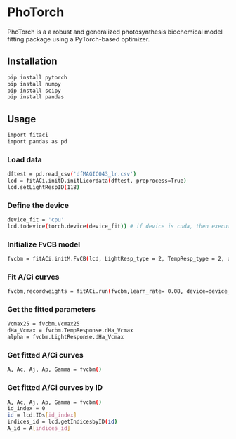 # PhoTorch

PhoTorch is a a robust and generalized photosynthesis biochemical model fitting package using a PyTorch-based optimizer.

## Installation
```bash
pip install pytorch
pip install numpy
pip install scipy
pip install pandas
```
## Usage
```bash
import fitaci
import pandas as pd
```
### Load data
```bash
dftest = pd.read_csv('dfMAGIC043_lr.csv')
lcd = fitACi.initD.initLicordata(dftest, preprocess=True)
lcd.setLightRespID(118)
```
### Define the device
```bash
device_fit = 'cpu'
lcd.todevice(torch.device(device_fit)) # if device is cuda, then execute this line
```
### Initialize FvCB model
```bash
fvcbm = fitACi.initM.FvCB(lcd, LightResp_type = 2, TempResp_type = 2, onefit = False, fitgm=False)
```
### Fit A/Ci curves
```bash
fvcbm,recordweights = fitACi.run(fvcbm,learn_rate= 0.08, device=device_fit, maxiteration = 20500, minloss= 1,recordweightsTF=True)
```
### Get the fitted parameters
```bash
Vcmax25 = fvcbm.Vcmax25
dHa_Vcmax = fvcbm.TempResponse.dHa_Vcmax
alpha = fvcbm.LightResponse.dHa_Vcmax
```
### Get fitted A/Ci curves
```bash
A, Ac, Aj, Ap, Gamma = fvcbm()
```

### Get fitted A/Ci curves by ID
```bash
A, Ac, Aj, Ap, Gamma = fvcbm()
id_index = 0
id = lcd.IDs[id_index]
indices_id = lcd.getIndicesbyID(id)
A_id = A[indices_id]
```

